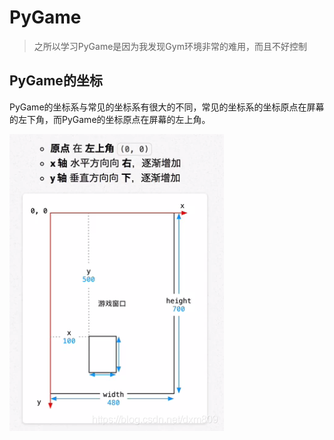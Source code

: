 # PyGame

> 之所以学习PyGame是因为我发现Gym环境非常的难用，而且不好控制

## PyGame的坐标

PyGame的坐标系与常见的坐标系有很大的不同，常见的坐标系的坐标原点在屏幕的左下角，而PyGame的坐标原点在屏幕的左上角。

![](_img/pygame.png)
